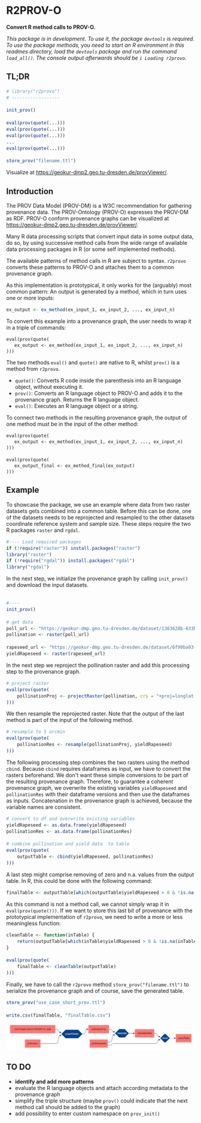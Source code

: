 # R2PROV-O

__Convert R method calls to PROV-O.__

_This package is in development. To use it, the package `devtools` is required. To use the package methods, you need to start an R environment in this readmes directory, load the `devtools` package and run the command `load_all()`. The console output afterwards should be `i Loading r2provo`._

## TL;DR

```r
# library("r2provo")
# ------------------

init_prov()

eval(prov(quote(...)))
eval(prov(quote(...)))
eval(prov(quote(...)))
...
eval(prov(quote(...)))

store_prov("filename.ttl")

```
Visualize at https://geokur-dmp2.geo.tu-dresden.de/provViewer/.

## Introduction

The PROV Data Model (PROV-DM) is a W3C recommendation for gathering provenance data. The PROV-Ontology (PROV-O) expresses the PROV-DM as RDF. PROV-O conform provenance graphs can be visualized at https://geokur-dmp2.geo.tu-dresden.de/provViewer/.

Many R data processing scripts that convert input data in some output data, do so, by using
successive method calls from the wide range of available data processing packages
in R (or some self implemented methods).

The available patterns of method calls in R are subject to syntax. `r2provo` converts these patterns to PROV-O and attaches them to a common provenance graph.

As this implementation is prototypical, it only works for the (arguably) most common pattern: An output is generated by a method, which in turn uses one or more inputs:

```r
ex_output <- ex_method(ex_input_1, ex_input_2, ..., ex_input_n)
```

To convert this example into a provenance graph, the user needs to wrap it in a triple of commands:

```
eval(prov(quote(
   ex_output <- ex_method(ex_input_1, ex_input_2, ..., ex_input_n) 
)))
```

The two methods `eval()` and `quote()` are native to R, whilst `prov()` is a method from `r2provo`. 
    
- `quote()`: Converts R code inside the parenthesis into an R language object, without executing it.
- `prov()`: Converts an R language object to PROV-O and adds it to the provenance graph. Returns the R language object.
- `eval()`: Executes an R language object or a string.

To connect two methods in the resulting provenance graph, the output of one method must be in the input of the other method:

```
eval(prov(quote(
   ex_output <- ex_method(ex_input_1, ex_input_2, ..., ex_input_n)
)))

eval(prov(quote(
   ex_output_final <- ex_method_final(ex_output)
)))
```

## Example

To showcase the package, we use an example where data from two raster datasets gets combined into a common table. Before this can be done, one of the datasets needs to be reprojected and resampled to the other datasets coordinate reference system and sample size. These steps require the two R packages `raster` and `rgdal`.

```r
#---- Load required packages
if (!require("raster")) install.packages("raster")
library("raster")
if (!require("rgdal")) install.packages("rgdal")
library("rgdal")
```

In the next step, we initialize the provenance graph by calling `init_prov()` and download the input datasets.

```r

#----
init_prov()

# get data
poll_url <- "https://geokur-dmp.geo.tu-dresden.de/dataset/1383628b-633b-401d-9277-977b90fc83a0/resource/eeecaa00-4da4-4022-9ae6-8a7849e9d5c1/download/3b_visitprob.tif"
pollination <- raster(poll_url)

rapeseed_url <- "https://geokur-dmp.geo.tu-dresden.de/dataset/6f99ba93-ad5a-4841-9b56-fa4edda9f3b9/resource/945acf8d-925f-44c5-8f45-4b6354f1734d/download/rapeseed_yieldperhectare.tif"
yieldRapeseed <- raster(rapeseed_url)
```

In the next step we reproject the pollination raster and add this processing step to the provenance graph.

```r
# project raster
eval(prov(quote(
    pollinationProj <- projectRaster(pollination, crs = "+proj=longlat +datum=WGS84 +no_defs")
)))
```

We then resample the reprojected raster. Note that the output of the last method is part of the input of the following method.

```r
# resample to 5 arcmin
eval(prov(quote(
    pollinationRes <- resample(pollinationProj, yieldRapeseed)
)))
```

The following processing step combines the two rasters using the method `cbind`. Because `cbind` requires dataframes as input, we have to convert the rasters beforehand. We don't want these simple conversions to be part of the resulting provenance graph. Therefore, to guarantee a coherent provenance graph, we overwrite the existing variables `yieldRapeseed` and `pollinationRes` with their dataframe versions and then use the dataframes as inputs. Concatenation in the provenance graph is achieved, because the variable names are consistent.

```r
# convert to df and overwrite existing variables
yieldRapeseed <- as.data.frame(yieldRapeseed)
pollinationRes <- as.data.frame(pollinationRes)

# combine pollination and yield data  to table
eval(prov(quote(
    outputTable <- cbind(yieldRapeseed, pollinationRes)
)))
```

A last step might comprise removing of zero and n.a. values from the output table. In R, this could be done with the following command:

```r
finalTable <- outputTable[which(outputTable$yieldRapeseed > 0 & !is.na(outputTable$pollination)), ]
```

As this command is not a method call, we cannot simply wrap it in `eval(prov(quote()))`. If we want to store this last bit of provenance with the prototypical implementation of `r2provo`, we need to write a more or less meaningless function:

```r
cleanTable <- function(inTable) {
    return(outputTable[which(inTable$yieldRapeseed > 0 & !is.na(inTable$pollination)), ])
}

eval(prov(quote(
    finalTable <- cleanTable(outputTable)
)))
```

Finally, we have to call the `r2provo` method `store_prov("filename.ttl")` to serialize the provenance graph and of course, save the generated table.

```r
store_prov("use_case_short_prov.ttl")

write.csv(finalTable, "finalTable.csv")
```

<img src="example_scripts/use_case_short_prov.jpg">

## TO DO

- __identify and add more patterns__
- evaluate the R language objects and attach according metadata to the provenance graph
- simplify the triple structure (maybe `prov()` could indicate that the next method call should be added to the graph)
- add possibility to enter custom namespace on `prov_init()`
